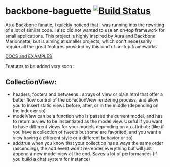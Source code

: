 backbone-baguette [![Build Status](https://travis-ci.org/spacenick/backbone-baguette.png?branch=master)](https://travis-ci.org/spacenick/backbone-baguette)
=================

As a Backbone fanatic, I quickly noticed that I was running into the rewriting of a lot of similar code. I also did not wanted to use an on-top framework for small applications.
This project is highly inspired by Aura and Backbone Marionnette, but is aiming at smaller projects, which don't necessarily require all the great features provided by this kind of on-top frameworks.

[DOCS and EXAMPLES](http://spacenick.github.com/backbone-baguette)


Features to be added very soon :

CollectionView:
-----------------
* headers, footers and betweens : arrays of view or plain html that offer a better flow control of the collectionView rendering process, and allow you to insert static views before, after, or in the middle (depending on the index or so)
* modelView can be a function who is passed the current model, and has to return a view to be instantiated as the model view.
Useful if you want to have different views for your models depending on an attribute (like if you have a collection of tweets but some are favorited, and you want a view having a different style or a different behavior or so)
* add:true when you know that your collection has always the same order (ascending), the add event won't re-render everything but will just append a new model view at the end. Saves a lot of performances (if you build a chat system for instance)
